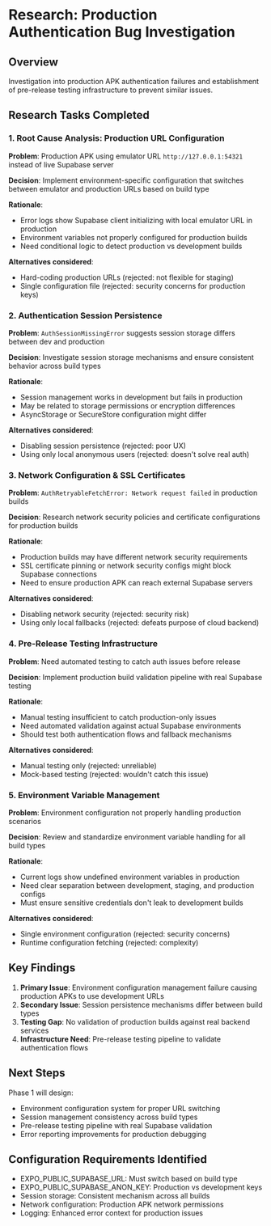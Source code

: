 # Research: Production Authentication Bug Investigation

## Overview

Investigation into production APK authentication failures and establishment of pre-release testing infrastructure to prevent similar issues.

## Research Tasks Completed

### 1. Root Cause Analysis: Production URL Configuration

**Problem**: Production APK using emulator URL `http://127.0.0.1:54321` instead of live Supabase server

**Decision**: Implement environment-specific configuration that switches between emulator and production URLs based on build type

**Rationale**:

- Error logs show Supabase client initializing with local emulator URL in production
- Environment variables not properly configured for production builds
- Need conditional logic to detect production vs development builds

**Alternatives considered**:

- Hard-coding production URLs (rejected: not flexible for staging)
- Single configuration file (rejected: security concerns for production keys)

### 2. Authentication Session Persistence

**Problem**: `AuthSessionMissingError` suggests session storage differs between dev and production

**Decision**: Investigate session storage mechanisms and ensure consistent behavior across build types

**Rationale**:

- Session management works in development but fails in production
- May be related to storage permissions or encryption differences
- AsyncStorage or SecureStore configuration might differ

**Alternatives considered**:

- Disabling session persistence (rejected: poor UX)
- Using only local anonymous users (rejected: doesn't solve real auth)

### 3. Network Configuration & SSL Certificates

**Problem**: `AuthRetryableFetchError: Network request failed` in production builds

**Decision**: Research network security policies and certificate configurations for production builds

**Rationale**:

- Production builds may have different network security requirements
- SSL certificate pinning or network security configs might block Supabase connections
- Need to ensure production APK can reach external Supabase servers

**Alternatives considered**:

- Disabling network security (rejected: security risk)
- Using only local fallbacks (rejected: defeats purpose of cloud backend)

### 4. Pre-Release Testing Infrastructure

**Problem**: Need automated testing to catch auth issues before release

**Decision**: Implement production build validation pipeline with real Supabase testing

**Rationale**:

- Manual testing insufficient to catch production-only issues
- Need automated validation against actual Supabase environments
- Should test both authentication flows and fallback mechanisms

**Alternatives considered**:

- Manual testing only (rejected: unreliable)
- Mock-based testing (rejected: wouldn't catch this issue)

### 5. Environment Variable Management

**Problem**: Environment configuration not properly handling production scenarios

**Decision**: Review and standardize environment variable handling for all build types

**Rationale**:

- Current logs show undefined environment variables in production
- Need clear separation between development, staging, and production configs
- Must ensure sensitive credentials don't leak to development builds

**Alternatives considered**:

- Single environment configuration (rejected: security concerns)
- Runtime configuration fetching (rejected: complexity)

## Key Findings

1. **Primary Issue**: Environment configuration management failure causing production APKs to use development URLs
2. **Secondary Issue**: Session persistence mechanisms differ between build types
3. **Testing Gap**: No validation of production builds against real backend services
4. **Infrastructure Need**: Pre-release testing pipeline to validate authentication flows

## Next Steps

Phase 1 will design:

- Environment configuration system for proper URL switching
- Session management consistency across build types
- Pre-release testing pipeline with real Supabase validation
- Error reporting improvements for production debugging

## Configuration Requirements Identified

- EXPO_PUBLIC_SUPABASE_URL: Must switch based on build type
- EXPO_PUBLIC_SUPABASE_ANON_KEY: Production vs development keys
- Session storage: Consistent mechanism across all builds
- Network configuration: Production APK network permissions
- Logging: Enhanced error context for production issues
